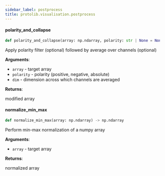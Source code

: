 ```yaml
---
sidebar_label: postprocess
title: protolib.visualisation.postprocess
---
```


#### polarity\_and\_collapse

```python
def polarity_and_collapse(array: np.ndarray, polarity: str | None = None, dim: int | None = None) -> np.ndarray
```

Apply polarity filter (optional) followed by average over channels (optional)

**Arguments**:

- `array` - target array
- `polarity` - polarity (positive, negative, absolute)
- `dim` - dimension across which channels are averaged
  

**Returns**:

  modified array

#### normalize\_min\_max

```python
def normalize_min_max(array: np.ndarray) -> np.ndarray
```

Perform min-max normalization of a numpy array

**Arguments**:

- `array` - target array
  

**Returns**:

  normalized array

